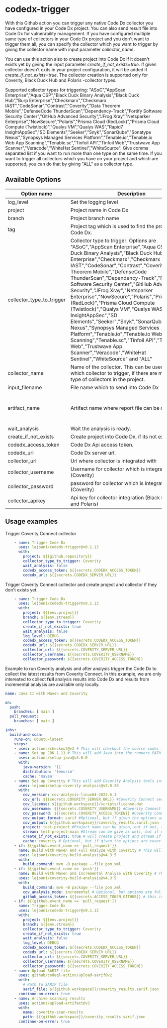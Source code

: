 # codedx-trigger
With this Github action you can trigger any native Code Dx collector you have configured in your Code Dx project. You can also send result file into Code Dx for vulnerability management. If you have configured multiple same type of collectors in your Code Dx project and you don't want to trigger them all, you can specify the collector which you want to trigger by giving the collector name with input parameter *collector_name*.

You can use this action also to create project into Code Dx if it doesn't exists yet by giving the input parameter *create_if_not_exists=true*. If given collector doesn't exits in your project configuration, it will be added if *create_if_not_exists=true*. The collector creation is supported only for Coverity, Black Duck Hub and Polaris -collector types.

Supported collector types for triggering: "ASoC","AppScan Enterprise","Aqua CSP","Black Duck Binary Analysis","Black Duck Hub","Burp Enterprise","Checkmarx","Checkmarx IAST","CodeSonar","Contrast","Coverity","Data Theorem Mobile","DefenseCode ThunderScan","Dependency-Track","Fortify Software Security Center","GitHub Advanced Security","JFrog Xray","Netsparker Enterprise","NowSecure","Polaris","Prisma Cloud (RedLock)","Prisma Cloud Compute (Twistlock)","Qualys VM","Qualys WAS","Rapid7 InsightAppSec","SD Elements","Seeker","Snyk","SonarQube","Sonatype Nexus","Synopsys Managed Services Platform","Tenable.io","Tenable.io Web App Scanning","Tenable.sc","Tinfoil API","Tinfoil Web","Trustwave App Scanner","Veracode","WhiteHat Sentinel","WhiteSource". Give comma separated list if you want to run more than one type on the same time. If you want to trigger all collectors which you have on your project and which are supported, you can do that by giving "ALL" as a collector type.

## Available Options
| Option name | Description | Default value | Required |
|----------|----------|---------|----------|
| log_level | Set the logging level | INFO | false |
| project | Project name in Code Dx | ${{github.repository}} | false |
| branch | Project branch name | ${{github.ref_name}} | false |
| tag | Project tag which is used to find the project from Code Dx. | - | false |
| collector_type_to_trigger | Collector type to trigger. Options are "ASoC","AppScan Enterprise","Aqua CSP","Black Duck Binary Analysis","Black Duck Hub","Burp Enterprise","Checkmarx","Checkmarx IAST","CodeSonar","Contrast","Coverity","Data Theorem Mobile","DefenseCode ThunderScan","Dependency-Track","Fortify Software Security Center","GitHub Advanced Security","JFrog Xray","Netsparker Enterprise","NowSecure","Polaris","Prisma Cloud (RedLock)","Prisma Cloud Compute (Twistlock)","Qualys VM","Qualys WAS","Rapid7 InsightAppSec","SD Elements","Seeker","Snyk","SonarQube","Sonatype Nexus","Synopsys Managed Services Platform","Tenable.io","Tenable.io Web App Scanning","Tenable.sc","Tinfoil API","Tinfoil Web","Trustwave App Scanner","Veracode","WhiteHat Sentinel","WhiteSource" and "ALL" | - | true |
| collector_name | Name of the collector. This can be used to separate which collector to trigger, if there are multiple same type of collectors in the project. | - | false |
| input_filename | File name which to send into Code Dx | - | false |
| artifact_name | Artifact name where report file can be downloaded | - | If input_filename is given then true, else false |
| wait_analysis | Wait the analysis is ready. | false | false |
| create_if_not_exists | Create project into Code Dx, if its not exists yet. | false | false |
| codedx_access_token | Code Dx Api access token. | - | true |
| codedx_url | Code Dx server url. | - | true |
| collector_url | Url where collector is integrated with | - | false |
| collector_username | Username for collector which is integrated (Coverity) | - | false |
| collector_password | password for collector which is integrated (Coverity) | - | false |
| collector_apikey | Api key for collector integration (Black Duck Hub and Polaris) | - | false |

## Usage examples
Trigger Coverity Connect collector
```yaml
    - name: Trigger Code Dx
      uses: lejouni/codedx-trigger@v0.1.13
      with:
        project: ${{github.repository}}
        collector_type_to_trigger: Coverity
        wait_analysis: false
        codedx_access_token: ${{secrets.CODEDX_ACCESS_TOKEN}}
        codedx_url: ${{secrets.CODEDX_SERVER_URL}}
```
Trigger Coverity Connect collector and create project and collector if they don't exists yet.
```yaml
    - name: Trigger Code Dx
      uses: lejouni/codedx-trigger@v0.1.13
      with:
        project: ${{env.project}}
        branch: ${{env.stream}}
        collector_type_to_trigger: Coverity
        create_if_not_exists: true
        wait_analysis: false
        log_level: DEBUG
        codedx_access_token: ${{secrets.CODEDX_ACCESS_TOKEN}}
        codedx_url: ${{secrets.CODEDX_SERVER_URL}}
        collector_url: ${{secrets.COVERITY_SERVER_URL}}
        collector_username: ${{secrets.COVERITY_USERNAME}}
        collector_password: ${{secrets.COVERITY_ACCESS_TOKEN}}
```
Example to run Coverity analysis and after analysis trigger the Code Dx to collect the latest results from Coverity Connect. In this example, we are only interested to collect **full** analysis results into Code Dx and results from incremental analysis are available only locally.
```yaml
name: Java CI with Maven and Coverity

on:
  push:
    branches: [ main ]
  pull_request:
    branches: [ main ]

jobs:
  build-and-scan:
    runs-on: ubuntu-latest
    steps:
    - uses: actions/checkout@v3 # This will checkout the source codes from repository
    - name: Set up JDK 1.11 # This will add Java into the runners PATH
      uses: actions/setup-java@v3.6.0
      with:
        java-version: '11'
        distribution: 'temurin'
        cache: 'maven'
    - name: Set up Coverity # This will add Coverity Analysis tools into runner PATH
      uses: lejouni/setup-coverity-analysis@v2.8.20
      with:
        cov_version: cov-analysis-linux64-2022.6.1
        cov_url: ${{secrets.COVERITY_SERVER_URL}} #Coverity Connect server URL
        cov_license: ${{github.workspace}}/scripts/license.dat
        cov_username: ${{secrets.COVERITY_USERNAME}} #Coverity Connect username
        cov_password: ${{secrets.COVERITY_ACCESS_TOKEN}} #Coverity Connect password
        cov_output_format: sarif #Optional, but if given the options are html, json and sarif
        cov_output: ${{github.workspace}}/coverity_results.sarif.json
        project: test-project #Project name can be given, but if not, then repository name is used as a project name
        stream: test-project-main #Stream can be give as well, but if not, then repository name-branch name is used.
        create_if_not_exists: true # will create project and stream if they don't exists yet
        cache: coverity # Optional, but if given the options are coverity, idir and all
    - if: ${{github.event_name == 'pull_request'}}
      name: Build with Maven and Full Analyze with Coverity # This will run the full Coverity Analsysis
      uses: lejouni/coverity-build-analysis@v4.3.5
      with:
        build_command: mvn -B package --file pom.xml
    - if: ${{github.event_name == 'push'}}
      name: Build with Maven and Incremental Analyze with Coverity # This will run the incremental Coverity Analsysis
      uses: lejouni/coverity-build-analysis@v4.3.5
      with:
        build_command: mvn -B package --file pom.xml
        cov_analysis_mode: incremental # Optional, but options are full (default) or incremental
        github_access_token: ${{secrets.ACCESS_TOKEN_GITHUB}} # this is required in incremental mode, used to get changed files via Github API
    - if: ${{github.event_name == 'pull_request'}}
      name: Trigger Code Dx
      uses: lejouni/codedx-trigger@v0.1.13
      with:
        project: ${{env.project}}
        branch: ${{env.stream}}
        collector_type_to_trigger: Coverity
        create_if_not_exists: true
        wait_analysis: false
        log_level: DEBUG
        codedx_access_token: ${{secrets.CODEDX_ACCESS_TOKEN}}
        codedx_url: ${{secrets.CODEDX_SERVER_URL}}
        collector_url: ${{secrets.COVERITY_SERVER_URL}}
        collector_username: ${{secrets.COVERITY_USERNAME}}
        collector_password: ${{secrets.COVERITY_ACCESS_TOKEN}}
    - name: Upload SARIF file
      uses: github/codeql-action/upload-sarif@v2
      with:
        # Path to SARIF file
        sarif_file: ${{github.workspace}}/coverity_results.sarif.json
      continue-on-error: true
    - name: Archive scanning results
      uses: actions/upload-artifact@v3
      with:
        name: coverity-scan-results
        path: ${{github.workspace}}/coverity_results.sarif.json
      continue-on-error: true
```